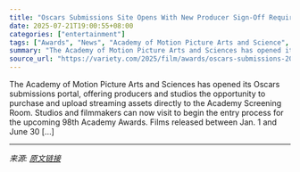 ```yaml
---
title: "Oscars Submissions Site Opens With New Producer Sign-Off Requirement"
date: 2025-07-21T19:00:55+08:00
categories: ["entertainment"]
tags: ["Awards", "News", "Academy of Motion Picture Arts and Science", "Oscars"]
summary: "The Academy of Motion Picture Arts and Sciences has opened its Oscars submissions portal, offering producers and studios the opportunity to purchase and upload streaming assets directly to the Academy"
source_url: "https://variety.com/2025/film/awards/oscars-submissions-2026-opens-deadlines-1236466109/"
---
```


The Academy of Motion Picture Arts and Sciences has opened its Oscars submissions portal, offering producers and studios the opportunity to purchase and upload streaming assets directly to the Academy Screening Room. Studios and filmmakers can now visit to begin the entry process for the upcoming 98th Academy Awards. Films released between Jan. 1 and June 30 [&#8230;]

---

*来源: [原文链接](https://variety.com/2025/film/awards/oscars-submissions-2026-opens-deadlines-1236466109/)*
